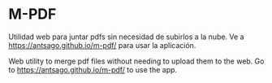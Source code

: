 # M-PDF

Utilidad web para juntar pdfs sin necesidad de subirlos a la nube. Ve a https://antsago.github.io/m-pdf/ para usar la aplicación.

Web utility to merge pdf files without needing to upload them to the web. Go to https://antsago.github.io/m-pdf/ to use the app.
